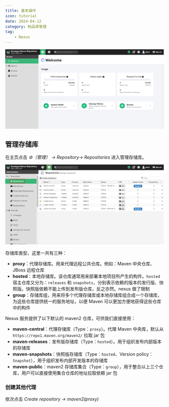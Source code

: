 ```yaml
---
title: 基本操作
icon: tutorial
date: 2024-04-12
category: 制品库管理
tag:
    - Nexus
---
```


![Welcome 页面](./assets/welcome.jpg)

## 管理存储库

在主页点击 *&#x2699;（管理） -> Repository-> Repositories* 进入管理存储库。

![管理存储库](./assets/manage_repo.jpg)

存储库类型，这里一共有三种：

- **proxy**：代理存储库。用来代理远程公共仓库。例如：Maven 中央仓库、JBoss 远程仓库
- **hosted**：本地存储库。该仓库通常用来部署本地项目所产生的构件。`hosted` 宿主仓库又分为：`releases` 和 `snapshots`，分别表示依赖的版本的发行版、快照版。快照版依赖不能上传到发布版仓库，反之亦然。nexus 做了限制
- **group**：存储库组，用来将多个代理存储库或本地存储库组合成一个存储库，为这些仓库提供统一的服务地址，以便 Maven 可以更加方便地获得这些仓库中的构件

Nexus 服务提供了以下默认的 maven2 仓库，可供我们直接使用：

- **maven-central**：代理存储库（Type：`proxy`）。代理 Maven 中央库，默认从 `https://repo1.maven.org/maven2/` 拉取 jar 包
- **maven-releases**：发布版存储库（Type：`hosted`）。用于组织发布内部版本的存储库
- **maven-snapshots**：快照版存储库（Type：`hosted`、Version policy：`Snapshot`），用于组织发布内部开发版本的存储库
- **maven-public**：maven2 存储库集合（Type：`group`），用于整合以上三个仓库，用户可以直接使用集合仓库的地址拉取依赖 jar 包

### 创建其他代理

依次点击 *Create repository -> maven2(proxy)*
